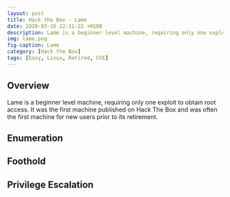 ```yaml
---
layout: post
title: Hack the Box - Lame
date: 2020-03-16 22:11:22 +0100
description: Lame is a beginner level machine, requiring only one exploit to obtain root access. It was the first machine published on Hack The Box and was often the first machine for new users prior to its retirement.
img: lame.png
fig-caption: Lame
category: [Hack the Box]
tags: [Easy, Linux, Retired, CVE]
---
```

## Overview
Lame is a beginner level machine, requiring only one exploit to obtain root access. It was the first machine published on Hack The Box and was often the first machine for new users prior to its retirement.
## Enumeration

## Foothold

## Privilege Escalation
